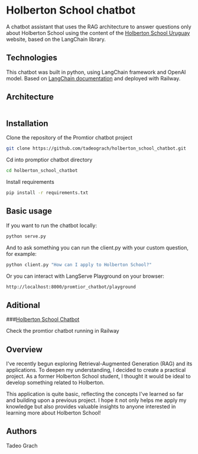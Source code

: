 # Holberton School chatbot

A chatbot assistant that uses the RAG architecture to answer questions only about Holberton School using the
content of the [Holberton School Uruguay](https://holbertonschool.uy/) website, based on the LangChain library. 

## Technologies
This chatbot was built in python, using LangChain framework and OpenAI model. Based on [LangChain documentation](https://python.langchain.com/v0.1/docs/get_started/quickstart/) and deployed with Railway.
## Architecture
<img src="">

## Installation

Clone the repository of the Promtior chatbot project
```bash
git clone https://github.com/tadeograch/holberton_school_chatbot.git
```
Cd into promptior chatbot directory
```bash
cd holberton_school_chatbot
```
Install requirements
```bash
pip install -r requirements.txt
```
## Basic usage

If you want to run the chatbot locally:
```bash
python serve.py
```
And to ask something you can run the client.py with your custom question, for example:
```bash
python client.py "How can I apply to Holberton School?"
```
Or you can interact with LangServe Playground on your browser:
```bash
http://localhost:8000/promtior_chatbot/playground
```

## Aditional

###[Holberton School Chatbot]()

Check the promtior chatbot running in Railway

## Overview

I've recently begun exploring Retrieval-Augmented Generation (RAG) and its applications. To deepen my understanding, I decided to create a practical project. As a former Holberton School student, I thought it would be ideal to develop something related to Holberton.

This application is quite basic, reflecting the concepts I've learned so far and building upon a previous project. I hope it not only helps me apply my knowledge but also provides valuable insights to anyone interested in learning more about Holberton School!

## Authors

Tadeo Grach